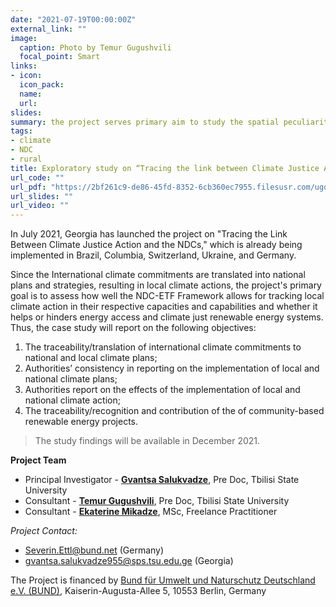 ```yaml
---
date: "2021-07-19T00:00:00Z"
external_link: ""
image:
  caption: Photo by Temur Gugushvili
  focal_point: Smart
links:
- icon: 
  icon_pack: 
  name: 
  url: 
slides: 
summary: the project serves primary aim to study the spatial peculiarities and obstacles of integration process of local community-driven economic activities with local tourism supply chain.
tags:
- climate
- NDC
- rural
title: Exploratory study on “Tracing the link between Climate Justice Action and the NDCs”
url_code: ""
url_pdf: "https://2bf261c9-de86-45fd-8352-6cb360ec7955.filesusr.com/ugd/94acf7_544214f380bb49d68eb692ee3e4c5a20.pdf"
url_slides: ""
url_video: ""
---
```


In July 2021, Georgia has launched the project on "Tracing the Link Between Climate Justice Action and the NDCs," which is already being implemented in Brazil, Columbia, Switzerland, Ukraine, and Germany. 

Since the International climate commitments are translated into national plans and strategies, resulting in local climate actions, the project's primary goal is to assess how well the NDC-ETF Framework allows for tracking local climate action in their respective capacities and capabilities and whether it helps or hinders energy access and climate just renewable energy systems. Thus, the case study will report on the following objectives: 

1. The traceability/translation of international climate commitments to national and local climate plans;
1. Authorities’ consistency in reporting on the implementation of 
local and national climate plans; 
1. Authorities report on the effects of the implementation of local 
and national climate action;
1. The traceability/recognition and contribution of the of 
community-based renewable energy projects.

>The study findings will be available in December 2021.


**Project Team**

* Principal Investigator - [**Gvantsa Salukvadze**](https://scholar.google.com/citations?user=KP-aQeYAAAAJ&hl=en), Pre Doc, Tbilisi State University
* Consultant - [**Temur Gugushvili**](https://scholar.google.com/citations?user=XIuUIMwAAAAJ&hl=en), Pre Doc, Tbilisi State University <br>
* Consultant - [**Ekaterine Mikadze**](), MSc, Freelance Practitioner <br>

*Project Contact:* 
* <Severin.Ettl@bund.net> (Germany) 
* <gvantsa.salukvadze955@sps.tsu.edu.ge> (Georgia) 




The Project is financed by [Bund für Umwelt und Naturschutz Deutschland e.V. (BUND)](https://www.bund.net/), Kaiserin-Augusta-Allee 5, 10553 Berlin, Germany 


